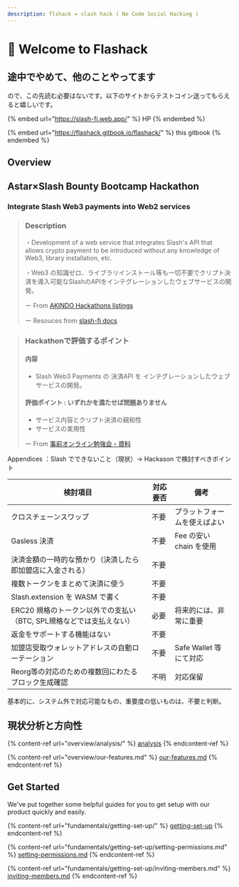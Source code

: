 ```yaml
---
description: flshack = slash hack ( No Code Social Hacking )
---
```


# 👋 Welcome to Flashack

## 途中でやめて、他のことやってます

ので、この先読む必要はないです。以下のサイトからテストコイン送ってもらえると嬉しいです。

{% embed url="https://slash-fi.web.app/" %}
HP
{% endembed %}

{% embed url="https://flashack.gitbook.io/flashack/" %}
this gitbook
{% endembed %}

## Overview

## Astar×Slash Bounty Bootcamp Hackathon

### Integrate Slash Web3 payments into Web2 services

> ### **Description**
>
> ・Development of a web service that integrates Slash's API that allows crypto payment to be introduced without any knowledge of Web3, library installation, etc.&#x20;
>
> ・Web3 の知識ゼロ、ライブラリインストール等も一切不要でクリプト決済を導入可能なSlashのAPIをインテグレーションしたウェブサービスの開発。
>
> ー From [AKINDO Hackathons listings](https://app.akindo.io/hackathons/4egraox98uVRBXar)&#x20;
>
> ー Resouces from [slash-fi docs](https://slash-fi.gitbook.io/docs/integration-guide/integration-guide/standard-integration)

> ### Hackathonで評価するポイント
>
> #### 内容
>
> * Slash Web3 Payments の 決済API を インテグレーションしたウェブサービスの開発。
>
> #### 評価ポイント : いずれかを満たせば問題ありません
>
> * サービス内容とクリプト決済の親和性
> * サービスの実用性
>
> ー From [事前オンライン勉強会・資料](https://slash.notion.site/slash/Astar-Slash-Bounty-Bootcamp-Hackathon-6eb234f0260a4052b81c8fd493d320db#36d66c37a7ac4a3080b5eba15c0ce554)

Appendices ：Slash でできないこと（現状）-> Hackason で検討すべきポイント

| 検討項目                                      | 対応要否 | 備考                |
| ----------------------------------------- | ---- | ----------------- |
| クロスチェーンスワップ                               | 不要   | プラットフォームを使えばよい    |
| Gasless 決済                                | 不要   | Fee の安い chain を使用 |
| 決済金額の一時的な預かり（決済したら即加盟店に入金される）             | 不要   |                   |
| 複数トークンをまとめて決済に使う                          | 不要   |                   |
| Slash.extension を WASM で書く                | 不要   |                   |
| ERC20 規格のトークン以外での支払い（BTC, SPL規格などでは支払えない） | 必要   | 将来的には、非常に重要　      |
| 返金をサポートする機能はない                            | 不要   |                   |
| 加盟店受取ウォレットアドレスの自動ローテーション                  | 不要   | Safe Wallet 等にて対応 |
| Reorg等の対応のための複数回にわたるブロック生成確認              | 不明   | 対応保留              |

基本的に、システム外で対応可能なもの、重要度の低いものは、不要と判断。



## 現状分析と方向性

{% content-ref url="overview/analysis/" %}
[analysis](overview/analysis/)
{% endcontent-ref %}

{% content-ref url="overview/our-features.md" %}
[our-features.md](overview/our-features.md)
{% endcontent-ref %}

## Get Started

We've put together some helpful guides for you to get setup with our product quickly and easily.

{% content-ref url="fundamentals/getting-set-up/" %}
[getting-set-up](fundamentals/getting-set-up/)
{% endcontent-ref %}

{% content-ref url="fundamentals/getting-set-up/setting-permissions.md" %}
[setting-permissions.md](fundamentals/getting-set-up/setting-permissions.md)
{% endcontent-ref %}

{% content-ref url="fundamentals/getting-set-up/inviting-members.md" %}
[inviting-members.md](fundamentals/getting-set-up/inviting-members.md)
{% endcontent-ref %}
